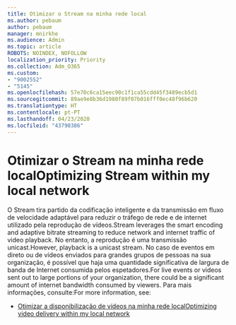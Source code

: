 ```yaml
---
title: Otimizar o Stream na minha rede local
ms.author: pebaum
author: pebaum
manager: mnirkhe
ms.audience: Admin
ms.topic: article
ROBOTS: NOINDEX, NOFOLLOW
localization_priority: Priority
ms.collection: Adm_O365
ms.custom:
- "9002552"
- "5145"
ms.openlocfilehash: 57e70c6ca15eec90c1f1ca55cdd45f3489ecb5d1
ms.sourcegitcommit: 89ae9e8b36d1980f89f07b016fff0ec48f96b620
ms.translationtype: HT
ms.contentlocale: pt-PT
ms.lasthandoff: 04/23/2020
ms.locfileid: "43790386"
---
```

# <a name="optimizing-stream-within-my-local-network"></a><span data-ttu-id="942e8-102">Otimizar o Stream na minha rede local</span><span class="sxs-lookup"><span data-stu-id="942e8-102">Optimizing Stream within my local network</span></span>

<span data-ttu-id="942e8-103">O Stream tira partido da codificação inteligente e da transmissão em fluxo de velocidade adaptável para reduzir o tráfego de rede e de internet utilizado pela reprodução de vídeos.</span><span class="sxs-lookup"><span data-stu-id="942e8-103">Stream leverages the smart encoding and adaptive bitrate streaming to reduce network and internet traffic of video playback.</span></span> <span data-ttu-id="942e8-104">No entanto, a reprodução é uma transmissão unicast.</span><span class="sxs-lookup"><span data-stu-id="942e8-104">However, playback is a unicast stream.</span></span> <span data-ttu-id="942e8-105">No caso de eventos em direto ou de vídeos enviados para grandes grupos de pessoas na sua organização, é possível que haja uma quantidade significativa de largura de banda de Internet consumida pelos espetadores.</span><span class="sxs-lookup"><span data-stu-id="942e8-105">For live events or videos sent out to large portions of your organization, there could be a significant amount of internet bandwidth consumed by viewers.</span></span> <span data-ttu-id="942e8-106">Para mais informações, consulte:</span><span class="sxs-lookup"><span data-stu-id="942e8-106">For more information, see:</span></span>

- [<span data-ttu-id="942e8-107">Otimizar a disponibilização de vídeos na minha rede local</span><span class="sxs-lookup"><span data-stu-id="942e8-107">Optimizing video delivery within my local network</span></span>](https://docs.microsoft.com/stream/network-overview#optimizing-video-delivery-within-my-local-network)
